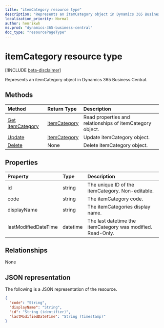 ```yaml
---
title: "itemCategory resource type"
description: "Represents an itemCategory object in Dynamics 365 Business Central."
localization_priority: Normal
author: henrikwh
ms.prod: "dynamics-365-business-central"
doc_type: "resourcePageType"
---
```


# itemCategory resource type

[!INCLUDE [beta-disclaimer](../../includes/beta-disclaimer.md)]

Represents an itemCategory object in Dynamics 365 Business Central.

## Methods

| Method       | Return Type | Description |
|:-------------|:------------|:------------|
| [Get itemCategory](../api/dynamics-itemcategory-get.md) | [itemCategory](dynamics-itemcategory.md) | Read properties and relationships of itemCategory object. |
| [Update](../api/dynamics-itemcategory-update.md) | [itemCategory](dynamics-itemcategory.md) | Update itemCategory object. |
| [Delete](../api/dynamics-itemcategory-delete.md) | None | Delete itemCategory object. |

## Properties

| Property     | Type        | Description |
|:-------------|:------------|:------------|
|id                  |string    |The unique ID of the itemCategory. Non-editable.|
|code                |string  |The itemCategory code.                          |
|displayName         |string  |The itemCategories display name.                |
|lastModifiedDateTime|datetime|The last datetime the itemCategory was modified. Read-Only.|  

## Relationships

None

## JSON representation

The following is a JSON representation of the resource.

<!-- {
  "blockType": "resource",
  "optionalProperties": [

  ],
  "@odata.type": "microsoft.graph.itemCategory",
  "baseType": "",
  "keyProperty": "id"
}-->

```json
{
  "code": "String",
  "displayName": "String",
  "id": "String (identifier)",
  "lastModifiedDateTime": "String (timestamp)"
}
```

<!-- uuid: 16cd6b66-4b1a-43a1-adaf-3a886856ed98
2019-02-04 14:57:30 UTC -->
<!-- {
  "type": "#page.annotation",
  "description": "itemCategory resource",
  "keywords": "",
  "section": "documentation",
  "tocPath": ""
}-->
